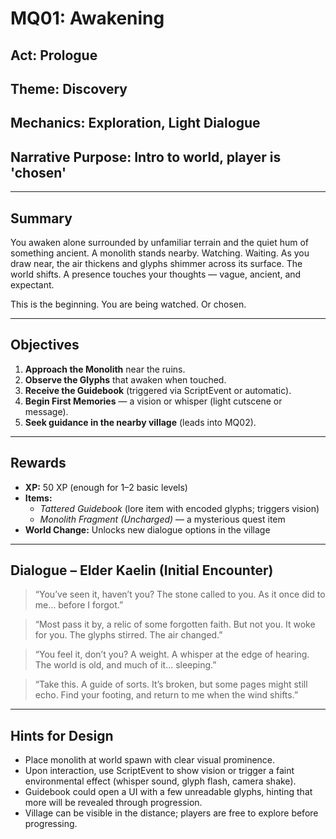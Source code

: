 # MQ01: Awakening

## Act: Prologue  
## Theme: Discovery  
## Mechanics: Exploration, Light Dialogue  
## Narrative Purpose: Intro to world, player is 'chosen'
 
---

## Summary
You awaken alone surrounded by unfamiliar terrain and the quiet hum of something ancient. A monolith stands nearby. Watching. Waiting. As you draw near, the air thickens and glyphs shimmer across its surface. The world shifts. A presence touches your thoughts — vague, ancient, and expectant.

This is the beginning. You are being watched. Or chosen.

----

## Objectives
1. **Approach the Monolith** near the ruins.
2. **Observe the Glyphs** that awaken when touched.
3. **Receive the Guidebook** (triggered via ScriptEvent or automatic).
4. **Begin First Memories** — a vision or whisper (light cutscene or message).
5. **Seek guidance in the nearby village** (leads into MQ02).

---

## Rewards
- **XP:** 50 XP (enough for 1–2 basic levels)
- **Items:**  
  - *Tattered Guidebook* (lore item with encoded glyphs; triggers vision)  
  - *Monolith Fragment (Uncharged)* — a mysterious quest item  
- **World Change:** Unlocks new dialogue options in the village

---

## Dialogue – Elder Kaelin (Initial Encounter)

> “You’ve seen it, haven’t you? The stone called to you. As it once did to me... before I forgot.”

> “Most pass it by, a relic of some forgotten faith. But not you. It woke for you. The glyphs stirred. The air changed.”

> “You feel it, don’t you? A weight. A whisper at the edge of hearing. The world is old, and much of it... sleeping.”

> “Take this. A guide of sorts. It’s broken, but some pages might still echo. Find your footing, and return to me when the wind shifts.”

---

## Hints for Design
- Place monolith at world spawn with clear visual prominence.
- Upon interaction, use ScriptEvent to show vision or trigger a faint environmental effect (whisper sound, glyph flash, camera shake).
- Guidebook could open a UI with a few unreadable glyphs, hinting that more will be revealed through progression.
- Village can be visible in the distance; players are free to explore before progressing.



